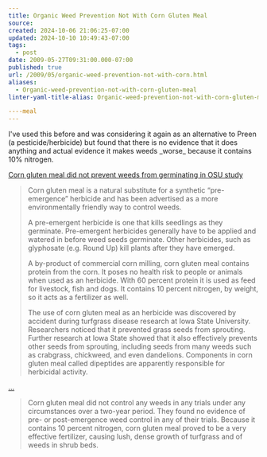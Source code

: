 ```yaml
---
title: Organic Weed Prevention Not With Corn Gluten Meal
source: 
created: 2024-10-06 21:06:25-07:00
updated: 2024-10-10 10:49:43-07:00
tags:
  - post
date: 2009-05-27T09:31:00.000-07:00
published: true
url: /2009/05/organic-weed-prevention-not-with-corn.html
aliases:
  - Organic-weed-prevention-not-with-corn-gluten-meal
linter-yaml-title-alias: Organic-weed-prevention-not-with-corn-gluten-meal

----meal
---
```



I've used this before and was considering it again as an alternative to Preen (a pesticide/herbicide) but found that there is no evidence that it does anything and actual evidence it makes weeds \_worse\_ because it contains 10% nitrogen.  
  
[Corn gluten meal did not prevent weeds from germinating in OSU study](https://extension.oregonstate.edu/news/story.php?S_No=956&storyType=garde)  

> Corn gluten meal is a natural substitute for a synthetic “pre-emergence” herbicide and has been advertised as a more environmentally friendly way to control weeds.  
>   
> A pre-emergent herbicide is one that kills seedlings as they germinate. Pre-emergent herbicides generally have to be applied and watered in before weed seeds germinate. Other herbicides, such as glyphosate (e.g. Round Up) kill plants after they have emerged.  
>   
> A by-product of commercial corn milling, corn gluten meal contains protein from the corn. It poses no health risk to people or animals when used as an herbicide. With 60 percent protein it is used as feed for livestock, fish and dogs. It contains 10 percent nitrogen, by weight, so it acts as a fertilizer as well.  
>   
> The use of corn gluten meal as an herbicide was discovered by accident during turfgrass disease research at Iowa State University. Researchers noticed that it prevented grass seeds from sprouting. Further research at Iowa State showed that it also effectively prevents other seeds from sprouting, including seeds from many weeds such as crabgrass, chickweed, and even dandelions. Components in corn gluten meal called dipeptides are apparently responsible for herbicidal activity.

[...](https://extension.oregonstate.edu/news/story.php?S_No=956&storyType=garde)  

> Corn gluten meal did not control any weeds in any trials under any circumstances over a two-year period. They found no evidence of pre- or post-emergence weed control in any of their trials. Because it contains 10 percent nitrogen, corn gluten meal proved to be a very effective fertilizer, causing lush, dense growth of turfgrass and of weeds in shrub beds.
